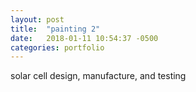 ```yaml
---
layout: post
title:  "painting 2"
date:   2018-01-11 10:54:37 -0500
categories: portfolio
---
```


solar cell design, manufacture, and testing
